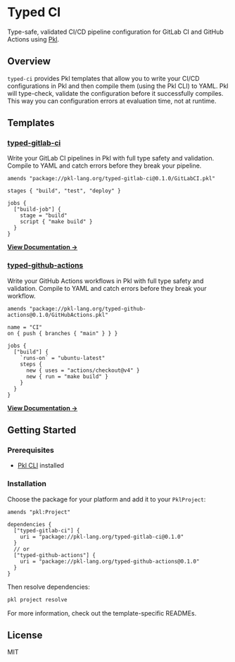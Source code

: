 # Typed CI

Type-safe, validated CI/CD pipeline configuration for GitLab CI and GitHub Actions using [Pkl](https://pkl-lang.org).

## Overview

`typed-ci` provides Pkl templates that allow you to write your CI/CD configurations in Pkl and then compile them (using the Pkl CLI) to YAML. Pkl will type-check, validate the configuration before it successfully compiles. This way you can configuration errors at evaluation time, not at runtime.

## Templates

### [typed-gitlab-ci](./packages/typed-gitlab-ci)

Write your GitLab CI pipelines in Pkl with full type safety and validation. Compile to YAML and catch errors before they break your pipeline.

```pkl
amends "package://pkl-lang.org/typed-gitlab-ci@0.1.0/GitLabCI.pkl"

stages { "build", "test", "deploy" }

jobs {
  ["build-job"] {
    stage = "build"
    script { "make build" }
  }
}
```

**[View Documentation →](./packages/typed-gitlab-ci/README.md)**

### [typed-github-actions](./packages/typed-github-actions)

Write your GitHub Actions workflows in Pkl with full type safety and validation. Compile to YAML and catch errors before they break your workflow.

```pkl
amends "package://pkl-lang.org/typed-github-actions@0.1.0/GitHubActions.pkl"

name = "CI"
on { push { branches { "main" } } }

jobs {
  ["build"] {
    `runs-on` = "ubuntu-latest"
    steps {
      new { uses = "actions/checkout@v4" }
      new { run = "make build" }
    }
  }
}
```

**[View Documentation →](./packages/typed-github-actions/README.md)**

## Getting Started

### Prerequisites

- [Pkl CLI](https://pkl-lang.org/main/current/pkl-cli/index.html) installed

### Installation

Choose the package for your platform and add it to your `PklProject`:

```pkl
amends "pkl:Project"

dependencies {
  ["typed-gitlab-ci"] {
    uri = "package://pkl-lang.org/typed-gitlab-ci@0.1.0"
  }
  // or
  ["typed-github-actions"] {
    uri = "package://pkl-lang.org/typed-github-actions@0.1.0"
  }
}
```

Then resolve dependencies:

```bash
pkl project resolve
```
For more information, check out the template-specific READMEs.

## License

MIT
